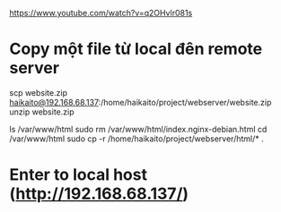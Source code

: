 https://www.youtube.com/watch?v=q2OHvlr081s

# Copy một file từ local đên remote server
scp website.zip haikaito@192.168.68.137:/home/haikaito/project/webserver/website.zip
unzip website.zip


ls /var/www/html
sudo rm /var/www/html/index.nginx-debian.html
cd /var/www/html
sudo cp -r /home/haikaito/project/webserver/html/* .

# Enter to local host (http://192.168.68.137/)